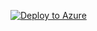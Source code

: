 [![Deploy to Azure](https://aka.ms/deploytoazurebutton)](https://portal.azure.com/#create/Microsoft.Template/uri/https%3A%2F%2Fraw.githubusercontent.com%2Fn0isegat3%2FAzure%2Fmain%2FAzureSentinel%2Fprovider-hosted%2Fazuredeploy.json)